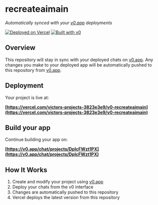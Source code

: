 # recreateaimain

*Automatically synced with your [v0.app](https://v0.app) deployments*

[![Deployed on Vercel](https://img.shields.io/badge/Deployed%20on-Vercel-black?style=for-the-badge&logo=vercel)](https://vercel.com/victors-projects-3823e3e9/v0-recreateaimain)
[![Built with v0](https://img.shields.io/badge/Built%20with-v0.app-black?style=for-the-badge)](https://v0.app/chat/projects/DplcFWzt1PX)

## Overview

This repository will stay in sync with your deployed chats on [v0.app](https://v0.app).
Any changes you make to your deployed app will be automatically pushed to this repository from [v0.app](https://v0.app).

## Deployment

Your project is live at:

**[https://vercel.com/victors-projects-3823e3e9/v0-recreateaimain](https://vercel.com/victors-projects-3823e3e9/v0-recreateaimain)**

## Build your app

Continue building your app on:

**[https://v0.app/chat/projects/DplcFWzt1PX](https://v0.app/chat/projects/DplcFWzt1PX)**

## How It Works

1. Create and modify your project using [v0.app](https://v0.app)
2. Deploy your chats from the v0 interface
3. Changes are automatically pushed to this repository
4. Vercel deploys the latest version from this repository